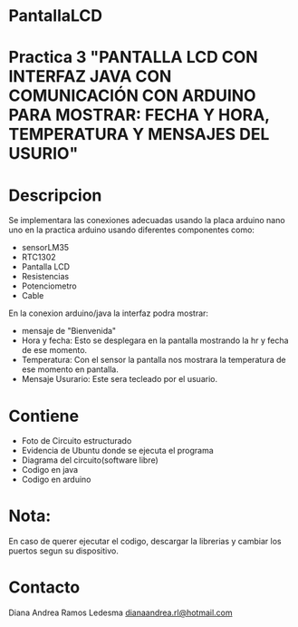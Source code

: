 # PantallaLCD

# Practica 3  "PANTALLA LCD CON INTERFAZ JAVA CON COMUNICACIÓN CON ARDUINO PARA MOSTRAR: FECHA Y HORA, TEMPERATURA Y MENSAJES DEL USURIO"

# Descripcion
Se  implementara  las conexiones adecuadas  usando la placa  arduino nano  uno  en la practica  arduino usando diferentes componentes como:
 * sensorLM35
 * RTC1302
 * Pantalla LCD
 * Resistencias
 * Potenciometro
 * Cable
 
 En la conexion arduino/java  la interfaz  podra  mostrar:
 
 * mensaje de  "Bienvenida"
 * Hora y fecha:  Esto se  desplegara en la pantalla  mostrando la hr y fecha de ese momento.
 * Temperatura:  Con el sensor  la pantalla  nos mostrara la temperatura de ese momento en pantalla.
 * Mensaje Usurario:  Este sera  tecleado por el  usuario.
 

# Contiene
* Foto de Circuito estructurado
* Evidencia de Ubuntu   donde se  ejecuta el programa
* Diagrama del circuito(software libre) 
* Codigo en java
* Codigo en arduino

# Nota:
En caso de querer ejecutar el codigo,  descargar la  librerias  y cambiar los puertos  segun su dispositivo.

# Contacto
 Diana Andrea Ramos Ledesma
 dianaandrea.rl@hotmail.com
